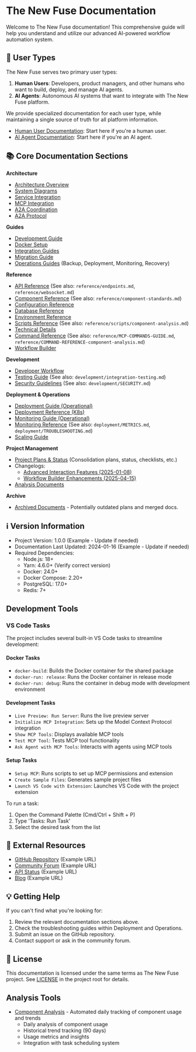 # The New Fuse Documentation

Welcome to The New Fuse documentation! This comprehensive guide will help you understand and utilize our advanced AI-powered workflow automation system.

## 👤 User Types

The New Fuse serves two primary user types:

1. **Human Users**: Developers, product managers, and other humans who want to build, deploy, and manage AI agents.
2. **AI Agents**: Autonomous AI systems that want to integrate with The New Fuse platform.

We provide specialized documentation for each user type, while maintaining a single source of truth for all platform information.

- [Human User Documentation](#getting-started--concepts): Start here if you're a human user.
- [AI Agent Documentation](ai-agent-integration.md): Start here if you're an AI agent.

## 📚 Core Documentation Sections

**Architecture**
* [Architecture Overview](architecture/overview.md)
* [System Diagrams](architecture/SYSTEM_DIAGRAMS.md)
* [Service Integration](architecture/service-integration.md)
* [MCP Integration](architecture/mcp-integration.md)
* [A2A Coordination](architecture/a2a-coordination.md)
* [A2A Protocol](architecture/a2a-protocol.md)

**Guides**
*   [Development Guide](guides/development.md)
*   [Docker Setup](guides/DOCKER_SETUP.md)
*   [Integration Guides](guides/INTEGRATION_GUIDE.md)
*   [Migration Guide](guides/MIGRATION-GUIDE.md)
*   [Operations Guides](guides/operations/) (Backup, Deployment, Monitoring, Recovery)

**Reference**
*   [API Reference](reference/API.md) (See also: `reference/endpoints.md`, `reference/websocket.md`)
*   [Component Reference](reference/COMPONENTS.md) (See also: `reference/component-standards.md`)
*   [Configuration Reference](reference/configuration/README.md)
*   [Database Reference](reference/database.md)
*   [Environment Reference](reference/environment.md)
*   [Scripts Reference](reference/scripts.md) (See also: `reference/scripts/component-analysis.md`)
*   [Technical Details](reference/TECHNICAL_DETAILS.md)
*   [Command Reference](reference/COMMAND-REFERENCE.md) (See also: `reference/MCP-COMMANDS-GUIDE.md`, `reference/COMMAND-REFERENCE-component-analysis.md`)
*   [Workflow Builder](workflow-builder.md)

**Development**
*   [Developer Workflow](development/DEVELOPER_WORKFLOW.md)
*   [Testing Guide](development/TESTING.md) (See also: `development/integration-testing.md`)
*   [Security Guidelines](development/security-guidelines.md) (See also: `development/SECURITY.md`)

**Deployment & Operations**
*   [Deployment Guide (Operational)](guides/operations/deployment.md)
*   [Deployment Reference (K8s)](deployment/DEPLOYMENT.md)
*   [Monitoring Guide (Operational)](guides/operations/monitoring.md)
*   [Monitoring Reference](deployment/MONITORING.md) (See also: `deployment/METRICS.md`, `deployment/TROUBLESHOOTING.md`)
*   [Scaling Guide](deployment/SCALING.md)

**Project Management**
*   [Project Plans & Status](project/) (Consolidation plans, status, checklists, etc.)
*   Changelogs:
    *   [Advanced Interaction Features (2025-01-08)](project/CHANGELOG-2025-01-08.md)
    *   [Workflow Builder Enhancements (2025-04-15)](project/CHANGELOG-2025-04-15.md)
*   [Analysis Documents](project/PROJECT_ANALYSIS.md)

**Archive**
*   [Archived Documents](_archive/) - Potentially outdated plans and merged docs.

## ℹ️ Version Information

*   Project Version: 1.0.0 (Example - Update if needed)
*   Documentation Last Updated: 2024-01-16 (Example - Update if needed)
*   Required Dependencies:
    *   Node.js: 18+
    *   Yarn: 4.6.0+ (Verify correct version)
    *   Docker: 24.0+
    *   Docker Compose: 2.20+
    *   PostgreSQL: 17.0+
    *   Redis: 7+

## Development Tools

### VS Code Tasks
The project includes several built-in VS Code tasks to streamline development:

#### Docker Tasks
- `docker-build`: Builds the Docker container for the shared package
- `docker-run: release`: Runs the Docker container in release mode
- `docker-run: debug`: Runs the container in debug mode with development environment

#### Development Tasks
- `Live Preview: Run Server`: Runs the live preview server
- `Initialize MCP Integration`: Sets up the Model Context Protocol integration
- `Show MCP Tools`: Displays available MCP tools
- `Test MCP Tool`: Tests MCP tool functionality
- `Ask Agent with MCP Tools`: Interacts with agents using MCP tools

#### Setup Tasks
- `Setup MCP`: Runs scripts to set up MCP permissions and extension
- `Create Sample Files`: Generates sample project files
- `Launch VS Code with Extension`: Launches VS Code with the project extension

To run a task:
1. Open the Command Palette (Cmd/Ctrl + Shift + P)
2. Type 'Tasks: Run Task'
3. Select the desired task from the list

## 🔗 External Resources

*   [GitHub Repository](https://github.com/newfuse) (Example URL)
*   [Community Forum](https://community.newfuse.io) (Example URL)
*   [API Status](https://status.newfuse.io) (Example URL)
*   [Blog](https://blog.newfuse.io) (Example URL)

## 💡 Getting Help

If you can't find what you're looking for:
1.  Review the relevant documentation sections above.
2.  Check the troubleshooting guides within Deployment and Operations.
3.  Submit an issue on the GitHub repository.
4.  Contact support or ask in the community forum.

## 📜 License

This documentation is licensed under the same terms as The New Fuse project.
See [LICENSE](../LICENSE) in the project root for details.

## Analysis Tools
- [Component Analysis](reference/automated-component-analysis.md) - Automated daily tracking of component usage and trends
  - Daily analysis of component usage
  - Historical trend tracking (90 days)
  - Usage metrics and insights
  - Integration with task scheduling system
